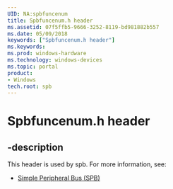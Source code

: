 ```yaml
---
UID: NA:spbfuncenum
title: Spbfuncenum.h header
ms.assetid: 07f5ffb5-9666-3252-8119-bd981882b557
ms.date: 05/09/2018
keywords: ["Spbfuncenum.h header"]
ms.keywords: 
ms.prod: windows-hardware
ms.technology: windows-devices
ms.topic: portal
product:
- Windows
tech.root: spb
---
```


# Spbfuncenum.h header


## -description


This header is used by spb. For more information, see:

- [Simple Peripheral Bus (SPB)](../_spb/index.md)
